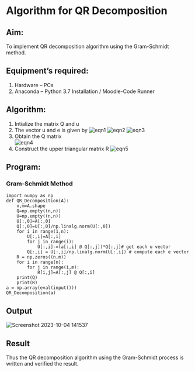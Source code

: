 # Algorithm for QR Decomposition
## Aim:
To implement QR decomposition algorithm using the Gram-Schmidt method.
## Equipment’s required:
1.	Hardware – PCs
2.	Anaconda – Python 3.7 Installation / Moodle-Code Runner   
## Algorithm:
1.	Intialize the matrix Q and u
2.	The vector u and e is given by
    ![eqn1](./ex4.jpg)
    ![eqn2](./ex6.jpg)
    ![eqn3](./ex3.jpg)
3.	Obtain the Q matrix   
    ![eqn4](./ex1.jpg)
4.	Construct the upper triangular matrix R
    ![eqn5](./ex2.jpg)
## Program:
### Gram-Schmidt Method
```
import numpy as np
def QR_Decomposition(A):
    n,m=A.shape
    Q=np.empty((n,n))
    U=np.empty((n,n))
    U[:,0]=A[:,0]
    Q[:,0]=U[:,0]/np.linalg.norm(U[:,0])
    for i in range(1,n):
        U[:,i]=A[:,i]
        for j in range(i):
            U[:,i]-=(a[:,i] @ Q[:,j])*Q[:,j]# get each u vector    
        Q[:,i] = U[:,i]/np.linalg.norm(U[:,i]) # compute each e vector     
    R = np.zeros((n,m))
    for i in range(n):
        for j in range(i,m):
            R[i,j]=A[:,j] @ Q[:,i]
    print(Q)
    print(R) 
a = np.array(eval(input()))
QR_Decomposition(a)
```
## Output
![Screenshot 2023-10-04 141537](https://github.com/Saravana-kumar369/QRdecomposition/assets/117925254/b4c3fa36-229b-445b-90a0-4d992768f3b9)

## Result
Thus the QR decomposition algorithm using the Gram-Schmidt process is written and verified the result.
